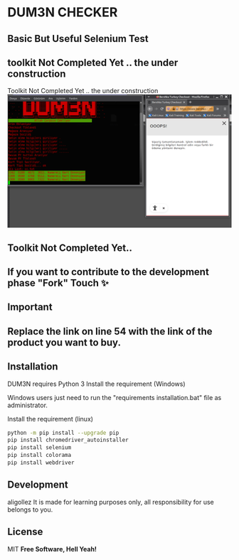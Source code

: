 # DUM3N CHECKER
## Basic But Useful Selenium Test
## toolkit Not Completed Yet .. the under construction

Toolkit Not Completed Yet .. the under construction
![Picture](/screen.png)
## Toolkit Not Completed Yet.. 
## If you want to contribute to the development phase "Fork" Touch ✨


## Important

##  Replace the link on line 54 with the link of the product you want to buy. ## 

## Installation

DUM3N requires Python 3 
Install the  requirement (Windows)

Windows users just need to run the "requirements installation.bat" file as administrator.


Install the  requirement (linux)

```sh
python -m pip install --upgrade pip
pip install chromedriver_autoinstaller
pip install selenium
pip install colorama
pip install webdriver

```

## Development
aligollez
It is made for learning purposes only, all responsibility for use belongs to you.
## License
MIT
**Free Software, Hell Yeah!**


